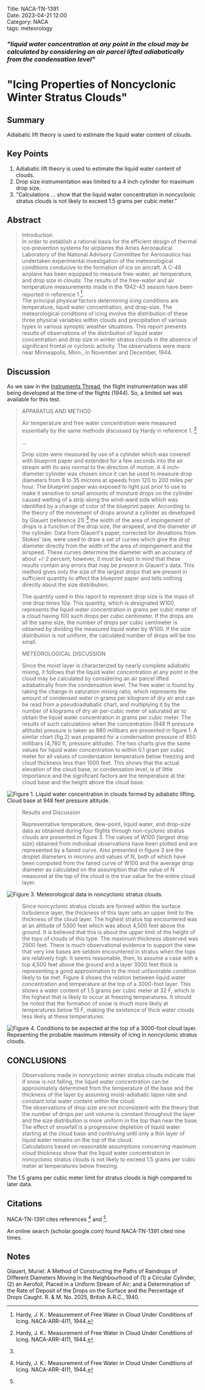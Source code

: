 Title: NACA-TN-1391   
Date: 2023-04-21 12:00  
Category: NACA  
tags: meteorology  

### _"liquid water concentration at any point in the cloud may be calculated by considering an air parcel lifted adiabatically from the condensation level"_  

# "Icing Properties of Noncyclonic Winter Stratus Clouds"  

## Summary  
Adiabatic lift theory is used to estimate the liquid water content of clouds.  

## Key Points  
1. Adiabatic lift theory is used to estimate the liquid water content of clouds.  
2. Drop size instrumentation was limited to a 4 inch cylinder for maximum drop size.  
3. "Calculations ... show that the liquid
water concentration in noncyclonic stratus clouds is not likely
to exceed 1.5 grams per cubic meter."  

## Abstract

> Introduction  
In order to establish a rational basis for the efficient design of thermal
ice-prevention systems for airplanes the
Ames Aeronautical
Laboratory
of the National Advisory Committee for Aeronautics
has undertaken experimental
investigation of the meteorological conditions conducive
to the formation of ice on aircraft.
A C-46 airplane has been equipped to measure
free-water, air temperature,
and drop size in clouds:
The
results of the free-water and air temperature
measurements made in the 1942-43 season 
have been reported in reference 1 [^2].  
> The principal physical factors determining icing conditions are 
temperature, liquid water concentration,
and drop-size. The meteorological conditions of icing involve the
distribution of these three physical variables within clouds and 
precipitation of various types in various synoptic weather situations. 
This report presents results of observations of the distribution of liquid 
water concentration and drop size in winter stratus clouds in the absence 
of significant frontal or cyclonic activity. The observations were mace near 
Minneapolis, Minn., in November and December, 1944.  
 
## Discussion  

As we saw in the [Instruments Thread]({filename}instruments.md), 
the flight instrumentation was still being developed at the time of the flights 
(1944). 
So, a limited set was available for this test. 

>APPARATUS AND METHOD  
> 
>Air temperature and free water concentration were measured 
essentially by the same methods discussed by Hardy in reference 1. [^2] 
> 
> ...
>
> Drop sizes were measured by use of a cylinder
which
was covered with blueprint
paper and extended for a few
seconds into the air stream with its axis normal to the
direction of motion.
A 4 inch-diameter cylinder was chosen
since it can be used to measure drop diameters
from 8 to 35
microns at speeds from 120 to 200 miles per hour.
The blueprint
paper was exposed to light
just prior to use to make it  sensitive to small amounts of moisture
drops on the cylinder caused wetting of a strip
along the wind-ward side which was identified
by a change of color of the blueprint paper.
According to the theory of the movement of drops around a cylinder
as developed by Glauert (reference 21) [^3]
the width of the area of impingement of drops is a function
of the drop size, the airspeed, and the diameter of the cylinder.
Data from Glauert's paper, corrected for deviations from
Stokes' law, were used to draw a set of curves which give the
drop diameter directly from the width
of the area of impingement and the airspeed.
These curves determine the diameter with an accuracy
of about +/-2 percent; however, it must be kept
in mind that these results contain any errors
that may be present in Glauert's
data. This method gives only the size of the largest
drops that are present in sufficient quantity to
affect the blueprint paper and tells nothing directly
about the size distribution.
> 
>The quantity
used in this report
to represent
drop size is
the mass of one drop times 10a.
This quantity,
which is
designated
W100, represents
the liquid
water concentration
in grams per cubic meter of a cloud having 100 such drops per
cubic centimeter.
If the drops are all the same size,
the
number of drops per cubic
centimeter is obtained
by dividing
the measured liquid
water by W100.
If the size distribution
is not uniform,
the calculated
number of drops will
be too
small.
>
> METEOROLOGICAL DISCUSSION  
>
>Since the moist layer is characterized by nearly complete adiabatic mixing,
it follows that the liquid water concentration
at any point in the cloud may be calculated
by considering an air parcel lifted adiabatically from the condensation level.
The free water is found by taking the change in saturation
mixing ratio,
which represents the amount of condensed water in grams per kilogram
of dry air and can be read from a pseudoadiabatic chart,
and multiplying it by the number of kilograms
of dry air per-cubic meter of saturated air to obtain 
the liquid water concentration in grams per cubic meter.
The results of such calculations when the concentration
(948 ft pressure altitude) pressure is taken as 980 millibars
are presented in figure 1. A similar
chart (fig.2) was prepared for a condensation pressure of 850 millibars
(4,780 ft, pressure altitude).
The two charts give the same values for liquid water concentration
to within 0.1 gram per cubic meter for all values of condensation
temperature below freezing and cloud thickness less than 1000 feet.
This shows that the actual elevation of the cloud base, or condensation
level, is of little importance and the significant factors
are the temperature at the cloud base and the height above
the cloud base.

![Figure 1. Liquid water concentration in clouds formed by adiabatic
lifting. Cloud base at 948 feet pressure altitude.
](images%2FNACA-TN-1391%2FFigure%201.png)  

>Results and Discussion  
> 
> Representative temperature, dew-point, liquid water,
and drop-size data as obtained during four flights
through non-cyclonic stratus clouds are presented in figure 3. 
The values of W100 [largest drop size] obtained from individual
observations have been plotted and are represented by a faired curve.
Also presented in figure 3 are the droplet diameters in microns and values
of N, both of which have been computed from the faired
curve of W100 and the average drop diameter as calculated on the
assumption that the value of N measured at the top of the
cloud is the true value for the entire cloud layer.

![Figure 3. Meteorological data in noncyclonic stratus clouds.
](images%2FNACA-TN-1391%2FFigure%203.png)  

> Since noncyclonic stratus clouds are formed within
the surface turbulence layer, the thickness of this layer
sets an upper limit to the thickness of the cloud layer.
The highest stratus top encountered was at an altitude
of 5300 feet which was about 4,500 feet above the ground. 
It is believed that this is about the upper limit of the height
of the tops of clouds of this type.
The maximum thickness
observed was 2900 feet.
There is much observational evidence to support the
view that very low bases are seldom encountered in stratus
when the tops are relatively high.
It seems reasonable, then, to assume a
case with a top 4,500 feet above the ground and a layer 3000 feet 
thick is representing a good approximation to the most
unfavorable condition likely to be met.
Figure 4 shows the relation between liquid water concentration
and temperature at the top of a 3000-foot layer.
This shows a water content of 1.5 grams per cubic meter at 32 F,
which is the highest that is likely to occur at freezing temperatures.
It should be noted that the formation of snow is much more likely
at temperatures below 15 F, making the existence of thick water
clouds less likely at these temperatures.

![Figure 4. Conditions to be expected at the top of a 3000-foot 
cloud layer. Repesenting the probable maximum intensity of icing in 
noncyclonic stratus clouds.](images%2FNACA-TN-1391%2FFigure%204.png)  

## CONCLUSIONS  
>Observations made in noncyclonic winter stratus clouds indicate that if snow is not falling,
the liquid water concentration can be approximately determined from the temperature
of the base and the thickness of the layer by assuming moist-adiabatic lapse rate and constant
total water content within the cloud.  
The observations of drop size are not inconsistent with
the theory that the number of drops per unit volume is constant throughout
the layer and the size distribution is more uniform
in the top than near the base.  
The effect of snowfall is a progressive depletion of liquid water starting
at the cloud base and continuing until only a thin layer of liquid
water remains on the top of the cloud.  
Calculations based on reasonable assumptions concerning
maximum cloud thickness show that the liquid
water concentration in noncyclonic stratus clouds is not likely
to exceed 1.5 grams per cubic meter at temperatures below freezing.  

The 1.5 grams per cubic meter limit for stratus clouds is high compared to later data. 

## Citations  

NACA-TN-1391 cites references [^2] and [^3]. 

An online search (scholar.google.com) found NACA-TN-1391 cited nine times.  

## Notes  

[^1]: Lewis, William: Icing Properties of Noncyclonic Winter Stratus Clouds. NACA-TN-1391, 1947.  
[^2]: Hardy, J. K.: Measurement of Free Water in Cloud Under Conditions of Icing. NACA-ARR-4I11, 1944.  
[^3]:
Glauert, Muriel: A Method of Constructing the Paths of Raindrops of Different Diameters Moving in the Neighbourhood of (1) a Circular Cylinder, (2) an Aerofoil, Placed in a Uniform Stream of Air; and a Determination of the Rate of Deposit of the Drops on the Surface and the Percentage of Drops Caught. R. & M. No. 2025, British A.R.C., 1940.  
